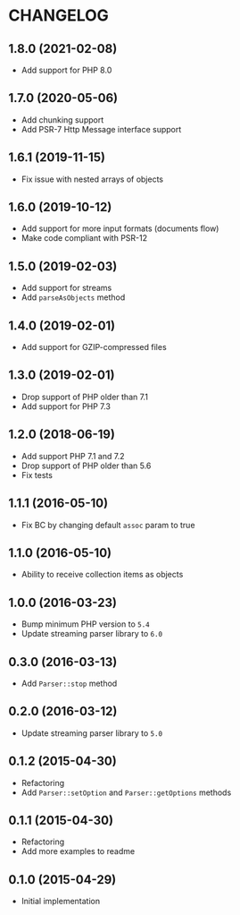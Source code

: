 CHANGELOG
=========

## 1.8.0 (2021-02-08)
* Add support for PHP 8.0

## 1.7.0 (2020-05-06)
* Add chunking support
* Add PSR-7 Http Message interface support

## 1.6.1 (2019-11-15)
* Fix issue with nested arrays of objects

## 1.6.0 (2019-10-12)
* Add support for more input formats (documents flow)
* Make code compliant with PSR-12

## 1.5.0 (2019-02-03)
* Add support for streams
* Add `parseAsObjects` method

## 1.4.0 (2019-02-01)
* Add support for GZIP-compressed files

## 1.3.0 (2019-02-01)
* Drop support of PHP older than 7.1
* Add support for PHP 7.3

## 1.2.0 (2018-06-19)
* Add support PHP 7.1 and 7.2
* Drop support of PHP older than 5.6
* Fix tests

## 1.1.1 (2016-05-10)
* Fix BC by changing default `assoc` param to true

## 1.1.0 (2016-05-10)
* Ability to receive collection items as objects

## 1.0.0 (2016-03-23)
* Bump minimum PHP version to `5.4`
* Update streaming parser library to `6.0`

## 0.3.0 (2016-03-13)
* Add `Parser::stop` method

## 0.2.0 (2016-03-12)
* Update streaming parser library to `5.0`

## 0.1.2 (2015-04-30)
* Refactoring
* Add `Parser::setOption` and `Parser::getOptions` methods

## 0.1.1 (2015-04-30)
* Refactoring
* Add more examples to readme

## 0.1.0 (2015-04-29)
* Initial implementation
